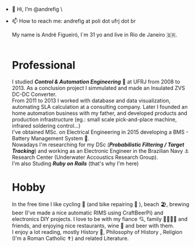 - 👋 Hi, I’m @andrefig \
- 📫 How to reach me: andrefig at poli dot ufrj dot br

  	My name is André Figueiró, I`m 31 yo and live in Rio de Janeiro :brazil:.
    <br/> <br/>
    # Professional
    I studied ***Control & Automation Engineering*** :robot: at UFRJ from 2008 to 2013. As a conclusion project I simmulated and made an Insulated ZVS DC-DC Converter.   <br/>
		From 2011 to 2013 I worked with database and  data visualization, automating SLA calculation at a consulting company. Later I founded an home automation business with my father, and developed products and production infrastructure (eg.: small scale pick-and-place machine, infrared soldering control...) <br/>
		I've obtained MSc. on Electrical Engineering in 2015 developing a BMS - Battery Management System :battery:. <br/> 
		Nowadays I'm researching for my DSc (***Probabilistic Filtering / Target Tracking***) and working as an Electronic Engineer in the Brazilian Navy :anchor: Research Center (Underwater Accoustics Research Group). <br/> 
    I'm also Studing ***Ruby on Rails*** (that's why I'm here)
    <br/>
    # Hobby    
   In the free time I like cycling :bicyclist: (and bike repairing :wrench: ), beach :beach_umbrella:, brewing beer (I've made a nice automatic RIMS using CraftBeerPi) and electronics DIY projects. I love to be with my fiance :cupid:, family :family_man_woman_boy_boy: and friends, and enjoying nice restaurants, wine :wine_glass: and beer with them.
   <br/>
   I enjoy a lot reading, mostly History :european_castle:, Philosophy of History , Religion (I'm a Roman Catholic :latin_cross:) and related Literature.


<!---
andrefig/andrefig is a ✨ special ✨ repository because its `README.md` (this file) appears on your GitHub profile.
You can click the Preview link to take a look at your changes.
--->
